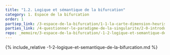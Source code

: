 ```yaml
---
title: "1.2. Logique et sémantique de la bifurcation"
category: 1. Espace de la bifurcation
order: 1
partiep_link: /3-espace-de-la-bifurcation/1-1-la-carte-dimension-heuristique-de-la-bifurcation/
parties_link: /4-questionner-le-paradigme-de-la-singularite/2-0-introduction/
repo: _memoire/3-espace-de-la-bifurcation/-1-2-logique-et-semantique-de-la-bifurcation.md
---
```

{% include_relative -1-2-logique-et-semantique-de-la-bifurcation.md %}
